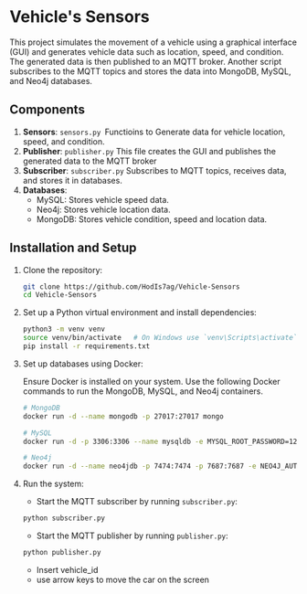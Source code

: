 # Vehicle's Sensors


This project simulates the movement of a vehicle using a graphical interface (GUI) and generates vehicle data such as location, speed, and condition. The generated data is then published to an MQTT broker. Another script subscribes to the MQTT topics and stores the data into MongoDB, MySQL, and Neo4j databases.


## Components

1. **Sensors**: `sensors.py `Functioins to Generate data for vehicle location, speed, and condition.
2. **Publisher**: `publisher.py` This file creates the GUI and publishes the generated data to the MQTT broker
3. **Subscriber**: `subscriber.py` Subscribes to MQTT topics, receives data, and stores it in databases.
4. **Databases**:
   - MySQL: Stores vehicle speed data.
   - Neo4j: Stores vehicle location data.
   - MongoDB: Stores vehicle condition, speed and location data.

## Installation and Setup

1. Clone the repository:

    ```bash
    git clone https://github.com/HodIs7ag/Vehicle-Sensors
    cd Vehicle-Sensors
    ```

2. Set up a Python virtual environment and install dependencies:

    ```bash
    python3 -m venv venv
    source venv/bin/activate   # On Windows use `venv\Scripts\activate`
    pip install -r requirements.txt
    ```

3. Set up databases using Docker:
   
   Ensure Docker is installed on your system. Use the following Docker commands to run the MongoDB, MySQL, and Neo4j containers.

    ```bash
    # MongoDB
    docker run -d --name mongodb -p 27017:27017 mongo

    # MySQL
    docker run -d -p 3306:3306 --name mysqldb -e MYSQL_ROOT_PASSWORD=123456 -e MYSQL_DATABASE=vehicles_data mysql

    # Neo4j
    docker run -d --name neo4jdb -p 7474:7474 -p 7687:7687 -e NEO4J_AUTH=neo4j/12345678 neo4j
    ```


4. Run the system:
   - Start the MQTT subscriber by running `subscriber.py`:

    ```bash
    python subscriber.py
    ```

   - Start the MQTT publisher by running `publisher.py`:

    ```bash
    python publisher.py
    ```
   - Insert vehicle_id
   - use arrow keys to move the car on the screen


